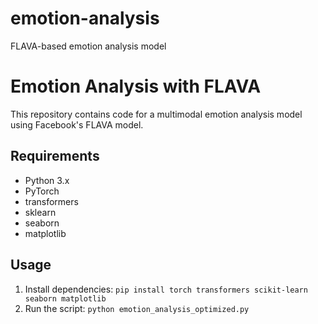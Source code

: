 # emotion-analysis
FLAVA-based emotion analysis model

# Emotion Analysis with FLAVA
This repository contains code for a multimodal emotion analysis model using Facebook's FLAVA model.

## Requirements
- Python 3.x
- PyTorch
- transformers
- sklearn
- seaborn
- matplotlib

## Usage
1. Install dependencies: `pip install torch transformers scikit-learn seaborn matplotlib`
2. Run the script: `python emotion_analysis_optimized.py`
